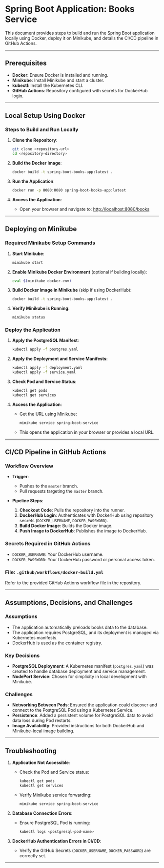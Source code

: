 # Spring Boot Application: Books Service

This document provides steps to build and run the Spring Boot application locally using Docker, deploy it on Minikube, and details the CI/CD pipeline in GitHub Actions.

---

## Prerequisites

- **Docker**: Ensure Docker is installed and running.
- **Minikube**: Install Minikube and start a cluster.
- **kubectl**: Install the Kubernetes CLI.
- **GitHub Actions**: Repository configured with secrets for DockerHub login.

---

## Local Setup Using Docker

### Steps to Build and Run Locally

1. **Clone the Repository**:
   ```bash
   git clone <repository-url>
   cd <repository-directory>
   ```

2. **Build the Docker Image**:
   ```bash
   docker build -t spring-boot-books-app:latest .
   ```

3. **Run the Application**:
   ```bash
   docker run -p 8080:8080 spring-boot-books-app:latest
   ```

4. **Access the Application**:
    - Open your browser and navigate to: [http://localhost:8080/books](http://localhost:8080/books)

---

## Deploying on Minikube

### Required Minikube Setup Commands

1. **Start Minikube**:
   ```bash
   minikube start
   ```

2. **Enable Minikube Docker Environment** (optional if building locally):
   ```bash
   eval $(minikube docker-env)
   ```

3. **Build Docker Image in Minikube** (skip if using DockerHub):
   ```bash
   docker build -t spring-boot-books-app:latest .
   ```

4. **Verify Minikube is Running**:
   ```bash
   minikube status
   ```

### Deploy the Application

1. **Apply the PostgreSQL Manifest**:
   ```bash
   kubectl apply -f postgres.yaml
   ```

2. **Apply the Deployment and Service Manifests**:
   ```bash
   kubectl apply -f deployment.yaml
   kubectl apply -f service.yaml
   ```

3. **Check Pod and Service Status**:
   ```bash
   kubectl get pods
   kubectl get services
   ```

4. **Access the Application**:
    - Get the URL using Minikube:
      ```bash
      minikube service spring-boot-service
      ```
    - This opens the application in your browser or provides a local URL.

---

## CI/CD Pipeline in GitHub Actions

### Workflow Overview

- **Trigger**:
    - Pushes to the `master` branch.
    - Pull requests targeting the `master` branch.

- **Pipeline Steps**:
    1. **Checkout Code**: Pulls the repository into the runner.
    2. **DockerHub Login**: Authenticates with DockerHub using repository secrets (`DOCKER_USERNAME`, `DOCKER_PASSWORD`).
    3. **Build Docker Image**: Builds the Docker image.
    4. **Push Image to DockerHub**: Publishes the image to DockerHub.

### Secrets Required in GitHub Actions

- `DOCKER_USERNAME`: Your DockerHub username.
- `DOCKER_PASSWORD`: Your DockerHub password or personal access token.

### File: `.github/workflows/docker-build.yml`
Refer to the provided GitHub Actions workflow file in the repository.

---

## Assumptions, Decisions, and Challenges

### Assumptions
- The application automatically preloads books data to the database.
- The application requires PostgreSQL, and its deployment is managed via Kubernetes manifests.
- DockerHub is used as the container registry.

### Key Decisions
- **PostgreSQL Deployment**: A Kubernetes manifest (`postgres.yaml`) was created to handle database deployment and service management.
- **NodePort Service**: Chosen for simplicity in local development with Minikube.

### Challenges
- **Networking Between Pods**: Ensured the application could discover and connect to the PostgreSQL Pod using a Kubernetes Service.
- **Persistence**: Added a persistent volume for PostgreSQL data to avoid data loss during Pod restarts.
- **Image Availability**: Provided instructions for both DockerHub and Minikube-local image building.

---

## Troubleshooting

1. **Application Not Accessible**:
    - Check the Pod and Service status:
      ```bash
      kubectl get pods
      kubectl get services
      ```
    - Verify Minikube service forwarding:
      ```bash
      minikube service spring-boot-service
      ```

2. **Database Connection Errors**:
    - Ensure PostgreSQL Pod is running:
      ```bash
      kubectl logs <postgresql-pod-name>
      ```

3. **DockerHub Authentication Errors in CI/CD**:
    - Verify the GitHub Secrets (`DOCKER_USERNAME`, `DOCKER_PASSWORD`) are correctly set.

---


